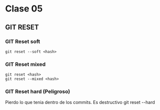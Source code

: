 # Clase 05

## GIT RESET
### GIT Reset soft
    git reset --soft <hash>

### GIT Reset mixed
    git reset <hash>
    git reset --mixed <hash>
    
### GIT Reset hard (Peligroso)
Pierdo lo que tenia dentro de los commits. Es destructivo
    git reset --hard <hash>